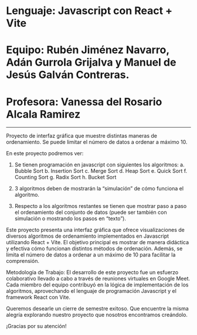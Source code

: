 # Lenguaje: Javascript con React + Vite
# Equipo: Rubén Jiménez Navarro, Adán Gurrola Grijalva y Manuel de Jesús Galván Contreras.
# Profesora: Vanessa del Rosario Alcala Ramirez
_______________________________________________________________________________

Proyecto de interfaz gráfica que muestre distintas maneras de ordenamiento. 
Se puede limitar el número de datos a ordenar a máximo 10.

En este proyecto podremos ver:

1. Se tienen programación en javascript con siguientes los algoritmos:
    a. Bubble Sort
    b. Insertion Sort
    c. Merge Sort
    d. Heap Sort
    e. Quick Sort
    f. Counting Sort
    g. Radix Sort
    h. Bucket Sort

2. 3 algoritmos deben de mostrarán la “simulación” de cómo funciona el algoritmo.

3. Respecto a los algoritmos restantes se tienen que mostrar paso a paso el
ordenamiento del conjunto de datos (puede ser también con simulación o
mostrando los pasos en “texto”).

Este proyecto presenta una interfaz gráfica que ofrece visualizaciones de diversos algoritmos de ordenamiento implementados en Javascript utilizando React + Vite. El objetivo principal es mostrar de manera didáctica y efectiva cómo funcionan distintos métodos de ordenación. Además, se limita el número de datos a ordenar a un máximo de 10 para facilitar la comprensión.

Metodología de Trabajo:
El desarrollo de este proyecto fue un esfuerzo colaborativo llevado a cabo a través de reuniones virtuales en Google Meet. Cada miembro del equipo contribuyó en la lógica de implementación de los algoritmos, aprovechando el lenguaje de programación Javascript y el framework React con Vite.

Queremos desearle un cierre de semestre exitoso. Que encuentre la misma alegría explorando nuestro proyecto que nosotros encontramos creándolo.

¡Gracias por su atención!
